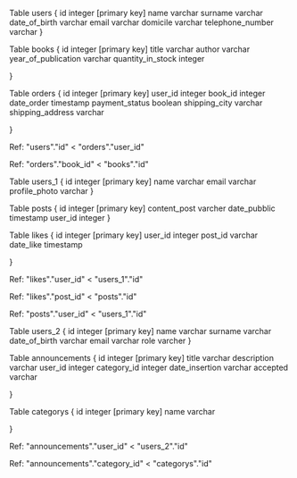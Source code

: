 Table users {
  id integer [primary key]
  name varchar
  surname varchar
  date_of_birth varchar
  email varchar
  domicile varchar
  telephone_number varchar
}

Table books {
  id integer [primary key]
  title varchar
  author varchar
  year_of_publication varchar
  quantity_in_stock integer
  
}

Table orders {
  id integer [primary key]
  user_id integer
  book_id integer
  date_order timestamp
  payment_status boolean
  shipping_city varchar
  shipping_address varchar

}

Ref: "users"."id" < "orders"."user_id"

Ref: "orders"."book_id" < "books"."id"




Table users_1 {
  id integer [primary key]
  name varchar
  email varchar
  profile_photo varchar
}

Table posts {
  id integer [primary key]
  content_post varcher
  date_pubblic timestamp
  user_id integer
}

Table likes {
  id integer [primary key]
  user_id integer
  post_id varchar
  date_like timestamp

}


Ref: "likes"."user_id" < "users_1"."id"

Ref: "likes"."post_id" < "posts"."id"

Ref: "posts"."user_id" < "users_1"."id"



Table users_2 {
  id integer [primary key]
  name varchar
  surname varchar
  date_of_birth varchar
  email varchar
  role varcher
}

Table announcements {
  id integer [primary key]
  title varchar
  description varchar
  user_id integer
  category_id integer
  date_insertion varchar
  accepted varchar
  
}

Table categorys {
  id integer [primary key]
  name varchar

}


Ref: "announcements"."user_id" < "users_2"."id"

Ref: "announcements"."category_id" < "categorys"."id"